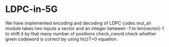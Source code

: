 # LDPC-in-5G
We have implemented encoding and decoding of LDPC codes
mul_sh module takes two inputs a vector and an integer between -1 to len(vector)-1 to shift it by that many number of positions
check_cword check whether given codeword is correct by using h(c)T=0 equation.

